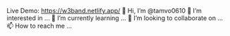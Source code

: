 Live Demo: https://w3band.netlify.app/
👋 Hi, I’m @tamvo0610
👀 I’m interested in ...
🌱 I’m currently learning ...
💞️ I’m looking to collaborate on ...
📫 How to reach me ...
